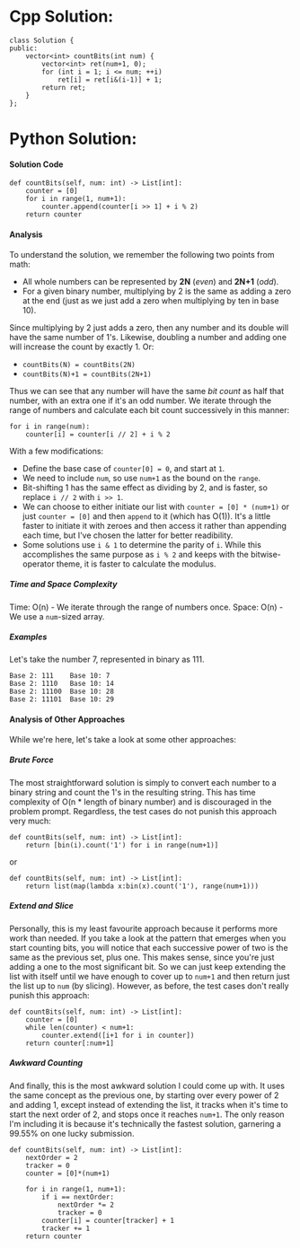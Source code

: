 # Cpp Solution:
    class Solution {
    public:
        vector<int> countBits(int num) {
            vector<int> ret(num+1, 0);
            for (int i = 1; i <= num; ++i)
                ret[i] = ret[i&(i-1)] + 1;
            return ret;
        }
    };


# Python Solution:
#### Solution Code
```
def countBits(self, num: int) -> List[int]:
    counter = [0]
    for i in range(1, num+1):
        counter.append(counter[i >> 1] + i % 2)
    return counter
```

#### Analysis
To understand the solution, we remember the following two points from math:
* All whole numbers can be represented by **2N** (*even*) and **2N+1** (*odd*).
* For a given binary number, multiplying by 2 is the same as adding a zero at the end (just as we just add a zero when multiplying by ten in base 10).

Since multiplying by 2 just adds a zero, then any number and its double will have the same number of 1's. Likewise, doubling a number and adding one will increase the count by exactly 1. Or:
* ```countBits(N) = countBits(2N)```
* ```countBits(N)+1 = countBits(2N+1)```

Thus we can see that any number will have the same *bit count* as half that number, with an extra one if it's an odd number. We iterate through the range of numbers and calculate each bit count successively in this manner:
```
for i in range(num):
    counter[i] = counter[i // 2] + i % 2
```
With a few modifications:
* Define the base case of ```counter[0] = 0```, and start at ```1```.
* We need to include ```num```, so use ```num+1``` as the bound on the ```range```.
* Bit-shifting 1 has the same effect as dividing by 2, and is faster, so replace ```i // 2``` with ```i >> 1```.
* We can choose to either initiate our list with ```counter = [0] * (num+1)``` or just ```counter = [0]``` and then ```append``` to it (which has O(1)). It's a little faster to initiate it with zeroes and then access it rather than appending each time, but I've chosen the latter for better readibility.
* Some solutions use ```i & 1``` to determine the parity of ```i```. While this accomplishes the same purpose as ```i % 2``` and keeps with the bitwise-operator theme, it is faster to calculate the modulus.

##### Time and Space Complexity
Time: O(n) - We iterate through the range of numbers once.
Space: O(n) - We use a ```num```-sized array.
##### Examples
Let's take the number 7, represented in binary as 111.
```
Base 2: 111    Base 10: 7    
Base 2: 1110   Base 10: 14  
Base 2: 11100  Base 10: 28 
Base 2: 11101  Base 10: 29
```
#### Analysis of Other Approaches
While we're here, let's take a look at some other approaches:
##### Brute Force
The most straightforward solution is simply to convert each number to a binary string and count the 1's in the resulting string. This has time complexity of O(n * length of binary number) and is discouraged in the problem prompt. Regardless, the test cases do not punish this approach very much:
```
def countBits(self, num: int) -> List[int]:
    return [bin(i).count('1') for i in range(num+1)]
```
or
```
def countBits(self, num: int) -> List[int]:
    return list(map(lambda x:bin(x).count('1'), range(num+1)))
```
##### Extend and Slice
Personally, this is my least favourite approach because it performs more work than needed. If you take a look at the pattern that emerges when you start counting bits, you will notice that each successive power of two is the same as the previous set, plus one. This makes sense, since you're just adding a one to the most significant bit. So we can just keep extending the list with itself until we have enough to cover up to ```num+1``` and then return just the list up to ```num``` (by slicing). However, as before, the test cases don't really punish this approach:
```
def countBits(self, num: int) -> List[int]:
    counter = [0]
    while len(counter) < num+1:
        counter.extend([i+1 for i in counter])
    return counter[:num+1]
```
##### Awkward Counting
And finally, this is the most awkward solution I could come up with. It uses the same concept as the previous one, by starting over every power of 2 and adding 1, except instead of extending the list, it tracks when it's time to start the next order of 2, and stops once it reaches ```num+1```. The only reason I'm including it is because it's technically the fastest solution, garnering a 99.55% on one lucky submission.
```
def countBits(self, num: int) -> List[int]:
    nextOrder = 2
    tracker = 0
    counter = [0]*(num+1)

    for i in range(1, num+1):
        if i == nextOrder:
            nextOrder *= 2
            tracker = 0
        counter[i] = counter[tracker] + 1
        tracker += 1
    return counter
```
